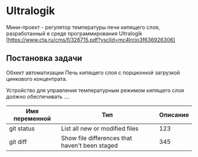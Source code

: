 # Ultralogik

Мини-проект - регулятор температуры печи кипящего слоя, разработанный в среде программирования Ultralogik [https://www.cta.ru/cms/f/326715.pdf?ysclid=mc4lrcio3f636926306]

## Постановка задачи
Обхект автоматизации
Печь кипящего слоя с порционной загрузкой цинкового концентрата.

Устройство для управления температурным режимом кипящего слоя должно обеспечивать ....

 Имя переменной | Тип | Описание
| --- | --- | --- |
| git status | List all new or modified files | 123
| git diff | Show file differences that haven't been staged | 345
